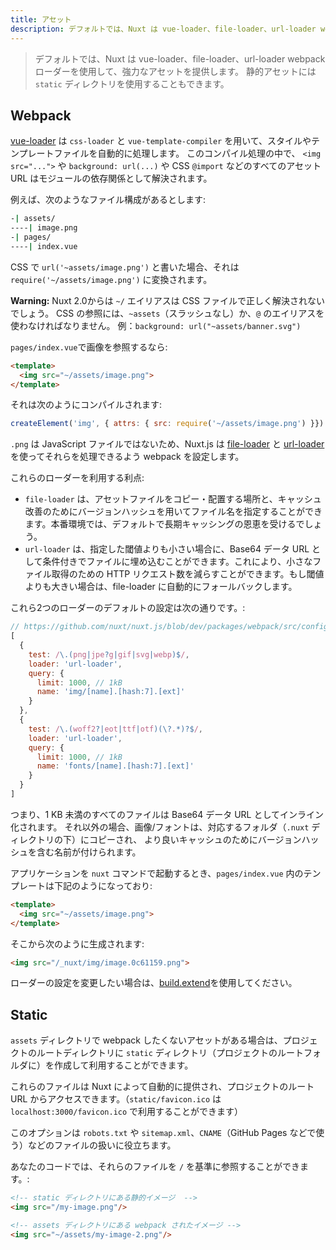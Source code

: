 ```yaml
---
title: アセット
description: デフォルトでは、Nuxt は vue-loader、file-loader、url-loader webpack ローダーを使用して、強力なアセットを提供します。静的アセットには静的ディレクトリを使用することもできます。
---
```


> デフォルトでは、Nuxt は vue-loader、file-loader、url-loader webpack ローダーを使用して、強力なアセットを提供します。 静的アセットには `static` ディレクトリを使用することもできます。

## Webpack

[vue-loader](http://vue-loader.vuejs.org/) は `css-loader` と `vue-template-compiler` を用いて、スタイルやテンプレートファイルを自動的に処理します。
このコンパイル処理の中で、 `<img src="...">` や `background: url(...)` や CSS `@import` などのすべてのアセット URL はモジュールの依存関係として解決されます。

例えば、次のようなファイル構成があるとします:

```bash
-| assets/
----| image.png
-| pages/
----| index.vue
```

CSS で `url('~assets/image.png')` と書いた場合、それは `require('~/assets/image.png')` に変換されます。

<div class="Alert Alert--orange">

**Warning:** Nuxt 2.0からは `~/` エイリアスは CSS ファイルで正しく解決されないでしょう。
CSS の参照には、`~assets`（スラッシュなし）か、`@` のエイリアスを使わなければなりません。 例：`background: url("~assets/banner.svg")`
</div>


`pages/index.vue`で画像を参照するなら:

```html
<template>
  <img src="~/assets/image.png">
</template>
```

それは次のようにコンパイルされます:

```js
createElement('img', { attrs: { src: require('~/assets/image.png') }})
```

`.png` は JavaScript ファイルではないため、Nuxt.js は [file-loader](https://github.com/webpack/file-loader) と [url-loader](https://github.com/webpack/url-loader) を使ってそれらを処理できるよう webpack を設定します。

これらのローダーを利用する利点:

- `file-loader` は、アセットファイルをコピー・配置する場所と、キャッシュ改善のためにバージョンハッシュを用いてファイル名を指定することができます。本番環境では、デフォルトで長期キャッシングの恩恵を受けるでしょう。
- `url-loader` は、指定した閾値よりも小さい場合に、Base64 データ URL として条件付きでファイルに埋め込むことができます。これにより、小さなファイル取得のための HTTP リクエスト数を減らすことができます。もし閾値よりも大きい場合は、file-loader に自動的にフォールバックします。

これら2つのローダーのデフォルトの設定は次の通りです。:

```js
// https://github.com/nuxt/nuxt.js/blob/dev/packages/webpack/src/config/base.js#L297-L316
[
  {
    test: /\.(png|jpe?g|gif|svg|webp)$/,
    loader: 'url-loader',
    query: {
      limit: 1000, // 1kB
      name: 'img/[name].[hash:7].[ext]'
    }
  },
  {
    test: /\.(woff2?|eot|ttf|otf)(\?.*)?$/,
    loader: 'url-loader',
    query: {
      limit: 1000, // 1kB
      name: 'fonts/[name].[hash:7].[ext]'
    }
  }
]
```

つまり、1 KB 未満のすべてのファイルは Base64 データ URL としてインライン化されます。
それ以外の場合、画像/フォントは、対応するフォルダ（`.nuxt` ディレクトリの下）にコピーされ、
より良いキャッシュのためにバージョンハッシュを含む名前が付けられます。

アプリケーションを `nuxt` コマンドで起動するとき、`pages/index.vue` 内のテンプレートは下記のようになっており:

```html
<template>
  <img src="~/assets/image.png">
</template>
```

そこから次のように生成されます:

```html
<img src="/_nuxt/img/image.0c61159.png">
```

ローダーの設定を変更したい場合は、[build.extend](/api/configuration-build#extend)を使用してください。

## Static

`assets` ディレクトリで webpack したくないアセットがある場合は、プロジェクトのルートディレクトリに `static` ディレクトリ（プロジェクトのルートフォルダに）を作成して利用することができます。

これらのファイルは Nuxt によって自動的に提供され、プロジェクトのルート URL からアクセスできます。（`static/favicon.ico` は `localhost:3000/favicon.ico` で利用することができます）

このオプションは `robots.txt` や `sitemap.xml`、`CNAME`（GitHub Pages などで使う）などのファイルの扱いに役立ちます。

あなたのコードでは、それらのファイルを `/` を基準に参照することができます。:

```html
<!-- static ディレクトリにある静的イメージ  -->
<img src="/my-image.png"/>

<!-- assets ディレクトリにある webpack されたイメージ -->
<img src="~/assets/my-image-2.png"/>
```
